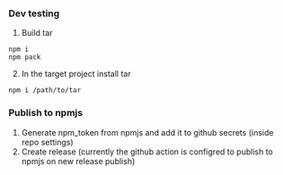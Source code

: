 ### Dev testing
1. Build tar
```
npm i
npm pack
```
2. In the target project install tar
```
npm i /path/to/tar
```

### Publish to npmjs
1. Generate npm_token from npmjs and add it to github secrets (inside repo settings)
2. Create release (currently the github action is configred to publish to npmjs on new release publish)
